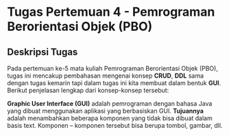 # Tugas Pertemuan 4 - Pemrograman Berorientasi Objek (PBO)

## Deskripsi Tugas
Pada pertemuan ke-5 mata kuliah Pemrograman Berorientasi Objek (PBO), tugas ini mencakup pembahasan mengenai konsep **CRUD**, **DDL** sama dengan tugas kemarin tapi dalam tugas ini kita membuat dalam bentuk **GUI**. Berikut penjelasan lengkap dari konsep-konsep tersebut:

**Graphic User Interface (GUI)** 
adalah pemrograman dengan bahasa Java yang dibuat menggunakan aplikasi yang berbasiskan GUI. 
**Tujuannya** adalah menambahkan beberapa komponen yang tidak bisa dibuat dalam basis text. Komponen – komponen tersebut bisa berupa tombol, gambar, dll.
